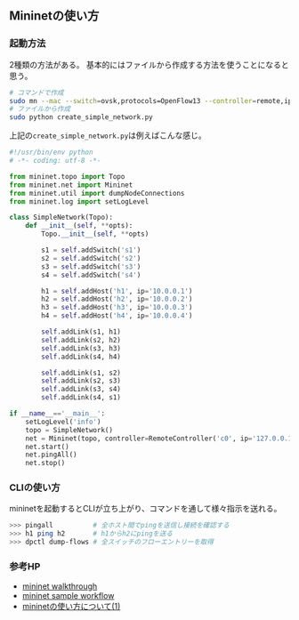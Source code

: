 ## Mininetの使い方

### 起動方法

2種類の方法がある。
基本的にはファイルから作成する方法を使うことになると思う。

```sh
# コマンドで作成
sudo mn --mac --switch=ovsk,protocols=OpenFlow13 --controller=remote,ip=127.0.0.1,port=6653
# ファイルから作成
sudo python create_simple_network.py
```

上記の```create_simple_network.py```は例えばこんな感じ。

```python
#!/usr/bin/env python
# -*- coding: utf-8 -*-

from mininet.topo import Topo
from mininet.net import Mininet
from mininet.util import dumpNodeConnections
from mininet.log import setLogLevel

class SimpleNetwork(Topo):
    def __init__(self, **opts):
        Topo.__init__(self, **opts)

        s1 = self.addSwitch('s1')
        s2 = self.addSwitch('s2')
        s3 = self.addSwitch('s3')
        s4 = self.addSwitch('s4')

        h1 = self.addHost('h1', ip='10.0.0.1')
        h2 = self.addHost('h2', ip='10.0.0.2')
        h3 = self.addHost('h3', ip='10.0.0.3')
        h4 = self.addHost('h4', ip='10.0.0.4')

        self.addLink(s1, h1)
        self.addLink(s2, h2)
        self.addLink(s3, h3)
        self.addLink(s4, h4)

        self.addLink(s1, s2)
        self.addLink(s2, s3)
        self.addLink(s3, s4)
        self.addLink(s4, s1)

if __name__=='__main__':
    setLogLevel('info')
    topo = SimpleNetwork()
    net = Mininet(topo, controller=RemoteController('c0', ip='127.0.0.1'))
    net.start()
    net.pingAll()
    net.stop()
```

### CLIの使い方

mininetを起動するとCLIが立ち上がり、コマンドを通して様々指示を送れる。

```sh
>>> pingall          # 全ホスト間でpingを送信し接続を確認する
>>> h1 ping h2       # h1からh2にpingを送る
>>> dpctl dump-flows # 全スイッチのフローエントリーを取得
```

### 参考HP

- [mininet walkthrough](http://mininet.org/walkthrough/)
- [mininet sample workflow](http://mininet.org/sample-workflow/)
- [mininetの使い方について(1)](http://www.cloudcluster.cloudysunny14.org/show_materials?id=ahBzfm9uY2xvdWRjbHVzdGVyciYLEg9NYXRlcmlhbHNUaGVtZXMY0YwBDAsSCE1lbnRpb25zGOkHDA)
